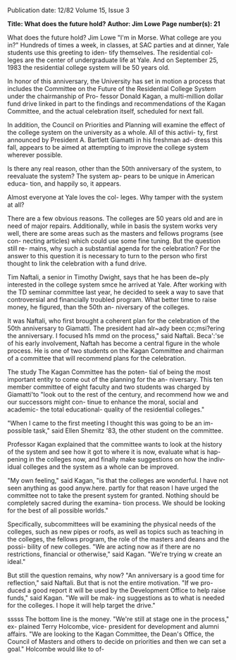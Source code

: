 Publication date: 12/82
Volume 15, Issue 3

**Title: What does the future hold?**
**Author: Jim Lowe**
**Page number(s): 21**

What does 
the future 
hold? 
Jim Lowe 
"I'm in Morse. What college are you 
in?" Hundreds of times a week, in 
classes, at SAC parties and at dinner, 
Yale students use this greeting to iden-
tify themselves. The residential col-
leges are the center of undergraduate 
life at Yale. And on September 25, 
1983 the residential college system will 
be 50 years old. 


In honor of this anniversary, the 
University has set in motion a process 
that includes the Committee on the 
Future of the Residential College 
System under the chairmanship of Pro-
fessor Donald Kagan, a multi-million 
dollar fund drive linked in part to the 
findings and recommendations of the 
Kagan Committee, and the actual 
celebration itself, scheduled for next 
fall. 


In addition, the Council on 
Priorities and Planning will examine 
the effect of the college system on the 
university as a whole. All of this activi-
ty, first announced by President A. 
Bartlett Giamatti in his freshman ad-
dress this fall, appears to be aimed at 
attempting to improve the college 
system wherever possible. 


Is there any real reason, other than 
the 50th anniversary of the system, to 
reevaluate the system? The system ap-
pears to be unique in American educa-
tion, and happily so, 
it appears. 


Almost everyone at Yale loves the col-
leges. Why tamper with the system at 
all? 


There are a few obvious reasons. 
The colleges are 50 years old and are in 
need of major repairs. Additionally, 
while in basis the system works very 
well, there are some areas such as the 
masters and fellows programs (see con-
necting articles) which could use some 
fine tuning. But the question still re-
mains, why such a substantial agenda 
for the celebration? For the answer to 
this question it is necessary to turn to 
the person who first thought to link the 
celebration with a fund drive. 


Tim Naftali, a senior in Timothy 
Dwight, says that he has been de~ply 
interested in the college system smce 
he arrived at Yale. After working with 
the TD seminar committee last year, 
he decided to seek a way to save that 
controversial and financially troubled 
program. What better time to raise 
money, he figured, than the 50th an-
niversary of the colleges. 


It was Naftali, who first brought a 
coherent plan for the celebration of the 
50th anniversary to Giamatti. The 
president had alr~ady been cc;msi?ering 
the anniversary. I focused h1s mmd on 
the process," said Naftali. Beca':'se of 
his early involvement, Naftah has 
become a central figure in the whole 
process. He is one of two students on 
the Kagan Committee and chairman 
of a committee that will recommend 
plans for the celebration. 


The study 
The Kagan Committee has the poten-
tial of being the most important entity 
to come out of the planning for the an-
niversary. This ten member committee 
of eight faculty and two students was 
charged by Giamatti'to "look out to the 
rest of the century, and recommend 
how we and our successors might con-
tinue to enhance the moral, social and 
academic- the total educational-
quality of the residential colleges." 


"When I came to the first meeting I 
thought this was going to be an im-
possible task," said Ellen Shemitz '83, 
the other student on the committee. 


Professor Kagan explained that the 
committee wants to look at the history 
of the system and see how it got to 
where it is now, evaluate what is hap-
pening in the colleges now, and finally 
make suggestions on how the indiv-
idual colleges and the system as a 
whole can be improved. 


"My own feeling," said Kagan, "is 
that the colleges are wonderful. I have 
not seen anything as good anyw.here. 
partly for that reason I have urged the 
committee not to take the present 
system for granted. Nothing should be 
completely sacred during the examina-
tion process. We should be looking for 
the best of all possible worlds." 


Specifically, subcommittees will be 
examining the physical needs of the 
colleges, such as new pipes or roofs, as 
well as topics such as teaching in the 
colleges, the fellows program, the role 
of the masters and deans and the possi-
bility of new colleges. "We are acting 
now as if there are no restrictions, 
financial or otherwise," said Kagan. 
"We're trying w create an ideal." 


But still the question remains, why 
now? "An anniversary is a good time 
for reflection," said Naftali. But that is 
not the entire motivation. "If we pro-
duced a good report it will be used by 
the Development Office to help raise 
funds," said Kagan. "We will be mak-
ing suggestions as to what is needed for 
the colleges. I hope it will help target 
the drive." 


sssss 
The bottom line is the money. "We're 
still at stage one in the process," ex-
plained Terry Holcombe, 
vice-
president for development and alumni 
affairs. "We are looking to the Kagan 
Committee, the Dean's Office, the 
Council of Masters and others to 
decide on priorities and then we can set 
a goal." Holcombe would like to of-